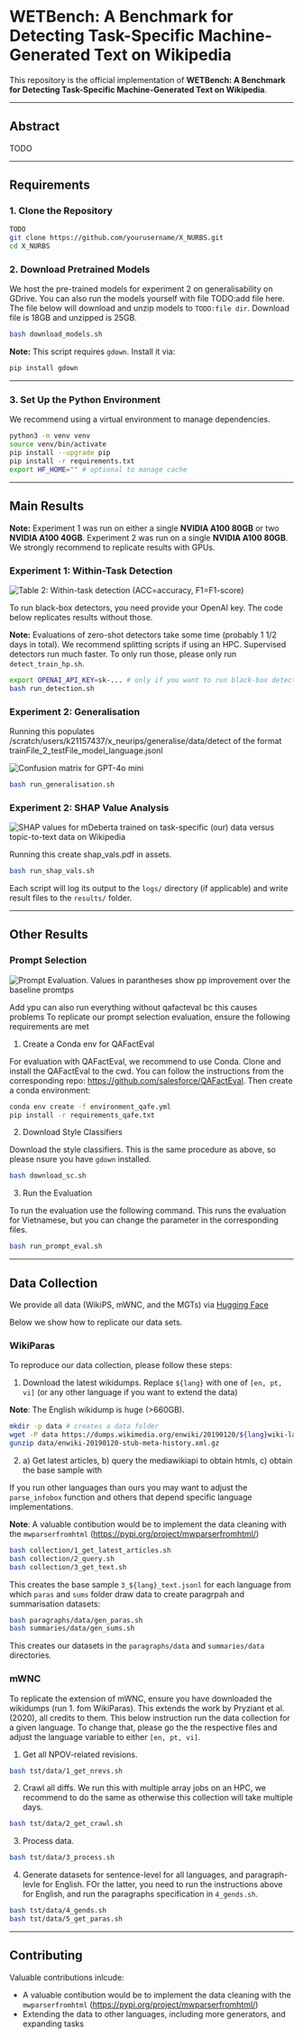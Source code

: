 # WETBench: A Benchmark for Detecting Task-Specific Machine-Generated Text on Wikipedia

This repository is the official implementation of  __WETBench: A Benchmark for Detecting Task-Specific Machine-Generated Text on Wikipedia__.

<!-- Should be the link to the paper [My Paper Title](https://arxiv.org/abs/2030.12345) -->

---

## Abstract

TODO

---

## Requirements

### 1. Clone the Repository

```bash
TODO
git clone https://github.com/yourusername/X_NURBS.git
cd X_NURBS
```

### 2. Download Pretrained Models

We host the pre-trained models for experiment 2 on generalisability on GDrive. You can also run the models yourself with file TODO:add file here. The file below will download and unzip models to `TODO:file dir`. Download file is 18GB and unzipped is 25GB.

```bash
bash download_models.sh
```

**Note:** This script requires `gdown`. Install it via:
```bash
pip install gdown
```

---

### 3. Set Up the Python Environment

We recommend using a virtual environment to manage dependencies.

```bash
python3 -m venv venv
source venv/bin/activate
pip install --upgrade pip
pip install -r requirements.txt
export HF_HOME="" # optional to manage cache
```

---

## Main Results 

**Note:** Experiment 1 was run on either a single **NVIDIA A100 80GB** or two **NVIDIA A100 40GB**. Experiment 2 was run on a single **NVIDIA A100 80GB**. We strongly recommend to replicate results with GPUs.


### Experiment 1: Within-Task Detection

![Table 2: Within-task detection (ACC=accuracy, F1=F1-score)](assets/table_2.png)


To run black-box detectors, you need provide your OpenAI key. The code below replicates results without those.

**Note:** Evaluations of zero-shot detectors take some time (probably 1 1/2 days in total). We recommend splitting scripts if using an HPC. Supervised detectors run much faster. To only run those, please only run `detect_train_hp.sh`.

```bash
export OPENAI_API_KEY=sk-... # only if you want to run black-box detectors
bash run_detection.sh
```

### Experiment 2: Generalisation

Running this populates /scratch/users/k21157437/x_neurips/generalise/data/detect of the format trainFile_2_testFile_model_language.jsonl

![Confusion matrix for GPT-4o mini](assets/cm_gpt.png)

```bash
bash run_generalisation.sh
```

### Experiment 2: SHAP Value Analysis

![SHAP values for mDeberta trained on task-specific (our) data versus topic-to-text data on Wikipedia](assets/shap_vals.png)

Running this create shap_vals.pdf in assets.
```bash
bash run_shap_vals.sh
```

Each script will log its output to the `logs/` directory (if applicable) and write result files to the `results/` folder.

---

## Other Results

### Prompt Selection


![Prompt Evaluation. Values in parantheses show pp improvement over the baseline promtps](assets/table_1.png)

Add ypu can also run everything without qafacteval bc this causes problems
To replicate our prompt selection evaluation, ensure the following requirements are met

1. Create a Conda env for QAFactEval

For evaluation with QAFactEval, we recommend to use Conda. Clone and install the QAFactEval to the cwd. You can follow the instructions from the corresponding repo: https://github.com/salesforce/QAFactEval. Then create a conda environment:

```bash
conda env create -f environment_qafe.yml
pip install -r requirements_qafe.txt
```

2. Download Style Classifiers

Download the style classifiers. This is the same procedure as above, so please nsure you have `gdown` installed.

```bash
bash download_sc.sh
```

3. Run the Evaluation

To run the evaluation use the following command. This runs the evaluation for Vietnamese, but you can change the parameter in the corresponding files.

```bash
bash run_prompt_eval.sh
```


---

## Data Collection

We provide all data (WikiPS, mWNC, and the MGTs) via [Hugging Face](https://huggingface.co/datasets/cs928346/WETBench) 

Below we show how to replicate our data sets.

### WikiParas

To reproduce our data collection, please follow these steps:

1. Download the latest wikidumps. Replace `${lang}` with one of `[en, pt, vi]` (or any other language if you want to extend the data)

**Note**: The English wikidump is huge (>660GB).

```bash
mkdir -p data # creates a data folder
wget -P data https://dumps.wikimedia.org/enwiki/20190120/${lang}wiki-latest-stub-meta-history.xml.gz  
gunzip data/enwiki-20190120-stub-meta-history.xml.gz
```


2. a) Get latest articles, b) query the mediawikiapi to obtain htmls, c) obtain the base sample with 

If you run other languages than ours you may want to adjust the `parse_infobox` function and others that depend specific language implementations.

**Note**: A valuable contibution would be to implement the data cleaning with the `mwparserfromhtml` (https://pypi.org/project/mwparserfromhtml/)

```bash
bash collection/1_get_latest_articles.sh
bash collection/2_query.sh
bash collection/3_get_text.sh
```

This creates the base sample `3_${lang}_text.jsonl` for each language from which `paras` and  `sums` folder draw data to create paragrpah and summarisation datasets:


```bash
bash paragraphs/data/gen_paras.sh
bash summaries/data/gen_sums.sh
```

This creates our datasets in the `paragraphs/data` and `summaries/data` directories.


### mWNC

To replicate the extension of mWNC, ensure you have downloaded the wikidumps (run 1. fom WikiParas). This extends the work by Pryziant et al. (2020), all credits to them. This below instruction run the data collection for a given language. To change that, please go the the respective files and adjust the language variable to either `[en, pt, vi]`.

1. Get all NPOV-related revisions.

```bash
bash tst/data/1_get_nrevs.sh
```

2. Crawl all diffs. We run this with multiple array jobs on an HPC, we recommend to do the same as otherwise this collection will take multiple days.

```bash
bash tst/data/2_get_crawl.sh
```

3. Process data.

```bash
bash tst/data/3_process.sh
```

4. Generate datasets for sentence-level for all languages, and paragraph-levle for English. FOr the latter, you need to run the instructions above for English, and run the paragraphs specification in `4_gends.sh`.

```bash
bash tst/data/4_gends.sh
bash tst/data/5_get_paras.sh
```


---

## Contributing

Valuable contributions inlcude:

- A valuable contibution would be to implement the data cleaning with the `mwparserfromhtml` (https://pypi.org/project/mwparserfromhtml/)
- Extending the data to other languages, including more generators, and expanding tasks